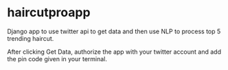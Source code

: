 # haircutproapp
Django app to use twitter api to get data and then use NLP to process top 5 trending haircut.

After clicking Get Data, authorize the app with your twitter account and add the pin code given in your terminal.
